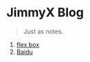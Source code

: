 # JimmyX Blog
> Just as notes.

1. [flex box](src/blog/flexible-box.md)
2. [Baidu](https://www.baidu.com/)